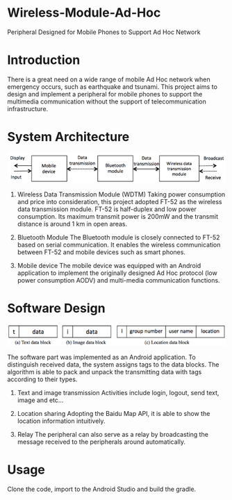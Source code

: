 # Wireless-Module-Ad-Hoc
Peripheral Designed for Mobile Phones to Support Ad Hoc Network


# Introduction
There is a great need on a wide range of mobile Ad Hoc network when emergency occurs, such as earthquake and tsunami. This project aims to design and implement a peripheral for mobile phones to support the multimedia communication without the support of telecommunication infrastructure. 


# System Architecture
![Hardware architecture](https://github.com/easy41/Images/blob/master/Hardware%20architecture.png)

1. Wireless Data Transmission Module (WDTM)
Taking power consumption and price into consideration, this project adopted FT-52 as the wireless data transmission module. FT-52 is half-duplex and low power consumption. Its maximum transmit power is 200mW and the transmit distance is around 1 km in open areas. 


2. Bluetooth Module
The Bluetooth module is closely connected to FT-52 based on serial communication. It enables the wireless communication between FT-52 and mobile devices such as smart phones.

3. Mobile device
The mobile device was equipped with an Android application to implement the originally designed Ad Hoc protocol (low power consumption AODV) and multi-media communication functions.


# Software Design
![Software architecture](https://github.com/easy41/Images/blob/master/Software%20architecture.png)

The software part was implemented as an Android application. To distinguish received data, the system assigns tags to the data blocks. The algorithm is able to pack and unpack the transmitting data with tags according to their types.

1. Text and image transmission
Activities include login, logout, send text, image and etc...

2. Location sharing
Adopting the Baidu Map API, it is able to show the location information intuitively.

3. Relay
The peripheral can also serve as a relay by broadcasting the message received to the peripherals around automatically.


# Usage
Clone the code, import to the Android Studio and build the gradle.

